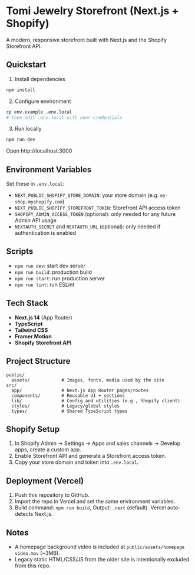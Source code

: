 # Tomi Jewelry Storefront (Next.js + Shopify)

A modern, responsive storefront built with Next.js and the Shopify Storefront API.

## Quickstart

1) Install dependencies
```bash
npm install
```

2) Configure environment
```bash
cp env.example .env.local
# then edit .env.local with your credentials
```

3) Run locally
```bash
npm run dev
```
Open http://localhost:3000

## Environment Variables
Set these in `.env.local`:

- `NEXT_PUBLIC_SHOPIFY_STORE_DOMAIN`: your store domain (e.g. `my-shop.myshopify.com`)
- `NEXT_PUBLIC_SHOPIFY_STOREFRONT_TOKEN`: Storefront API access token
- `SHOPIFY_ADMIN_ACCESS_TOKEN` (optional): only needed for any future Admin API usage
- `NEXTAUTH_SECRET` and `NEXTAUTH_URL` (optional): only needed if authentication is enabled

## Scripts
- `npm run dev`: start dev server
- `npm run build`: production build
- `npm run start`: run production server
- `npm run lint`: run ESLint

## Tech Stack
- **Next.js 14** (App Router)
- **TypeScript**
- **Tailwind CSS**
- **Framer Motion**
- **Shopify Storefront API**

## Project Structure
```
public/
  assets/            # Images, fonts, media used by the site
src/
  app/               # Next.js App Router pages/routes
  components/        # Reusable UI + sections
  lib/               # Config and utilities (e.g., Shopify client)
  styles/            # Legacy/global styles
  types/             # Shared TypeScript types
```

## Shopify Setup
1. In Shopify Admin → Settings → Apps and sales channels → Develop apps, create a custom app.
2. Enable Storefront API and generate a Storefront access token.
3. Copy your store domain and token into `.env.local`.

## Deployment (Vercel)
1. Push this repository to GitHub.
2. Import the repo in Vercel and set the same environment variables.
3. Build command: `npm run build`, Output: `.next` (default). Vercel auto-detects Next.js.

## Notes
- A homepage background video is included at `public/assets/homepage video.mov` (~3MB).
- Legacy static HTML/CSS/JS from the older site is intentionally excluded from this repo.
